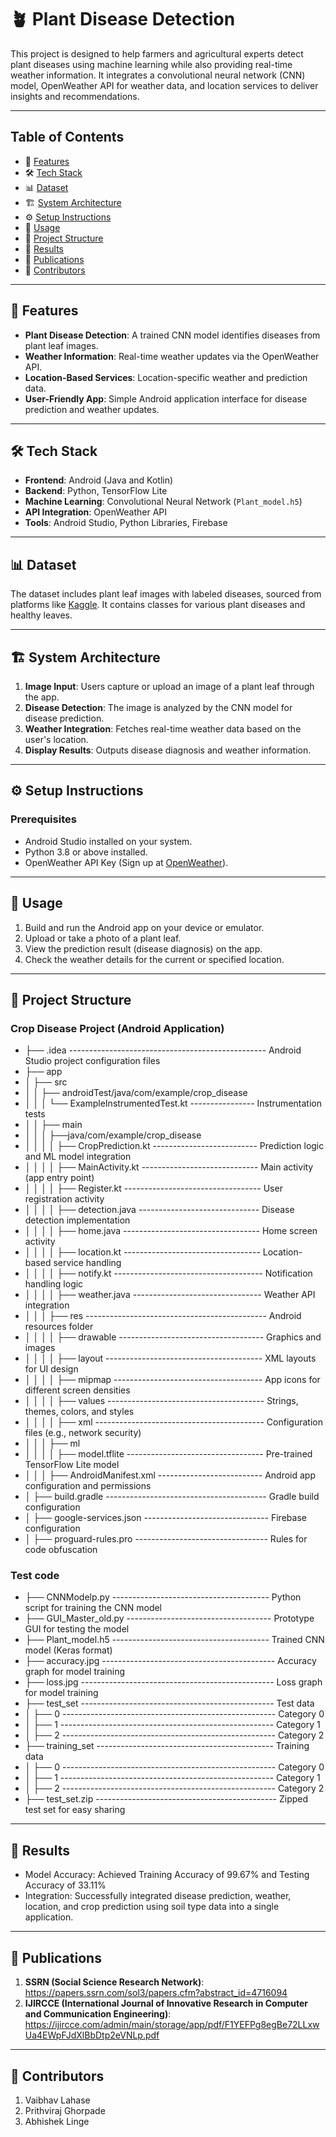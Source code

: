 # 🪴 Plant Disease Detection

This project is designed to help farmers and agricultural experts detect plant diseases using machine learning while also providing real-time weather information. It integrates a convolutional neural network (CNN) model, OpenWeather API for weather data, and location services to deliver insights and recommendations.

---

## Table of Contents
- 🌟 [Features](#features)
- 🛠️ [Tech Stack](#tech-stack)
- 📊 [Dataset](#dataset)
- 🏗️ [System Architecture](#system-architecture)
- ⚙️ [Setup Instructions](#setup-instructions)
- 🚀 [Usage](#usage)
- 📂 [Project Structure](#project-structure)
- 🧪 [Results](#results)
- 📰 [Publications](#publications)
- 👥 [Contributors](#contributors)

---

## 🌟 Features
- **Plant Disease Detection**: A trained CNN model identifies diseases from plant leaf images.
- **Weather Information**: Real-time weather updates via the OpenWeather API.
- **Location-Based Services**: Location-specific weather and prediction data.
- **User-Friendly App**: Simple Android application interface for disease prediction and weather updates.

---

## 🛠️ Tech Stack
- **Frontend**: Android (Java and Kotlin)
- **Backend**: Python, TensorFlow Lite
- **Machine Learning**: Convolutional Neural Network (`Plant_model.h5`)
- **API Integration**: OpenWeather API
- **Tools**: Android Studio, Python Libraries, Firebase

---

## 📊 Dataset
The dataset includes plant leaf images with labeled diseases, sourced from platforms like [Kaggle](https://www.kaggle.com/). It contains classes for various plant diseases and healthy leaves.

---

## 🏗️ System Architecture
1. **Image Input**: Users capture or upload an image of a plant leaf through the app.
2. **Disease Detection**: The image is analyzed by the CNN model for disease prediction.
3. **Weather Integration**: Fetches real-time weather data based on the user's location.
4. **Display Results**: Outputs disease diagnosis and weather information.

---

## ⚙️ Setup Instructions

### Prerequisites
- Android Studio installed on your system.
- Python 3.8 or above installed.
- OpenWeather API Key (Sign up at [OpenWeather](https://openweathermap.org/)).
  
---

## 🚀 Usage
1. Build and run the Android app on your device or emulator.
2. Upload or take a photo of a plant leaf.
3. View the prediction result (disease diagnosis) on the app.
4. Check the weather details for the current or specified location.

---

## 📂 Project Structure

### Crop Disease Project (Android Application)
- ├── .idea ------------------------------------------------- Android Studio project configuration files
- ├── app
- │   ├── src
- │   │   ├── androidTest/java/com/example/crop_disease
- │   │   │   └── ExampleInstrumentedTest.kt ---------------- Instrumentation tests
- │   │   ├── main
- │   │   │   ├──java/com/example/crop_disease
- │   │   │   │   ├── CropPrediction.kt -------------------------- Prediction logic and ML model integration
- │   │   │   │   ├── MainActivity.kt ----------------------------- Main activity (app entry point)
- │   │   │   │   ├── Register.kt ---------------------------------- User registration activity
- │   │   │   │   ├── detection.java ------------------------------ Disease detection implementation
- │   │   │   │   ├── home.java ---------------------------------- Home screen activity
- │   │   │   │   ├── location.kt ---------------------------------- Location-based service handling
- │   │   │   │   ├── notify.kt ------------------------------------- Notification handling logic
- │   │   │   │   ├── weather.java -------------------------------- Weather API integration
- │   │   │   ├── res --------------------------------------------- Android resources folder
- │   │   │   │   ├── drawable ------------------------------------ Graphics and images
- │   │   │   │   ├── layout --------------------------------------- XML layouts for UI design
- │   │   │   │   ├── mipmap ------------------------------------- App icons for different screen densities
- │   │   │   │   ├── values --------------------------------------- Strings, themes, colors, and styles
- │   │   │   │   ├── xml ------------------------------------------ Configuration files (e.g., network security)
- │   │   │   ├── ml
- │   │   │   │   ├── model.tflite ---------------------------------- Pre-trained TensorFlow Lite model
- │   │   │   ├── AndroidManifest.xml -------------------------- Android app configuration and permissions
- │   ├── build.gradle ---------------------------------------- Gradle build configuration
- │   ├── google-services.json ------------------------------- Firebase configuration
- │   ├── proguard-rules.pro --------------------------------- Rules for code obfuscation

### Test code
- ├── CNNModelp.py --------------------------------------- Python script for training the CNN model
- ├── GUI_Master_old.py ------------------------------------ Prototype GUI for testing the model
- ├── Plant_model.h5 --------------------------------------- Trained CNN model (Keras format)
- ├── accuracy.jpg ------------------------------------------- Accuracy graph for model training
- ├── loss.jpg ------------------------------------------------ Loss graph for model training
- ├── test_set ------------------------------------------------ Test data
- │   ├── 0 ----------------------------------------------------- Category 0 
- │   ├── 1 ----------------------------------------------------- Category 1 
- │   ├── 2 ----------------------------------------------------- Category 2 
- ├── training_set -------------------------------------------- Training data
- │   ├── 0 ----------------------------------------------------- Category 0 
- │   ├── 1 ----------------------------------------------------- Category 1 
- │   ├── 2 ----------------------------------------------------- Category 2 
- ├── test_set.zip --------------------------------------------- Zipped test set for easy sharing

---

## 🧪 Results
- Model Accuracy: Achieved Training Accuracy of 99.67% and Testing Accuracy of 33.11%
- Integration: Successfully integrated disease prediction, weather, location, and crop prediction using soil type data into a single application.

---

## 📰 Publications
1. **SSRN (Social Science Research Network)**: https://papers.ssrn.com/sol3/papers.cfm?abstract_id=4716094
2. **IJIRCCE (International Journal of Innovative Research in Computer and Communication Engineering)**: https://ijircce.com/admin/main/storage/app/pdf/F1YEFPg8egBe72LLxwUa4EWpFJdXlBbDtp2eVNLp.pdf

---

## 👥 Contributors
1. Vaibhav Lahase
2. Prithviraj Ghorpade
3. Abhishek Linge






